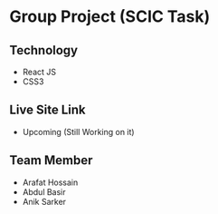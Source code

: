 # Group Project (SCIC Task)

## Technology
* React JS
* CSS3

## Live Site Link 
* Upcoming (Still Working on it)

## Team Member 
* Arafat Hossain
* Abdul Basir
* Anik Sarker

